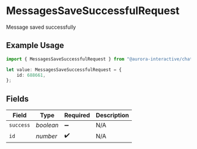 # MessagesSaveSuccessfulRequest

Message saved successfully

## Example Usage

```typescript
import { MessagesSaveSuccessfulRequest } from "@aurora-interactive/chatbot-api-sdk/models/operations";

let value: MessagesSaveSuccessfulRequest = {
    id: 688661,
};
```

## Fields

| Field              | Type               | Required           | Description        |
| ------------------ | ------------------ | ------------------ | ------------------ |
| `success`          | *boolean*          | :heavy_minus_sign: | N/A                |
| `id`               | *number*           | :heavy_check_mark: | N/A                |